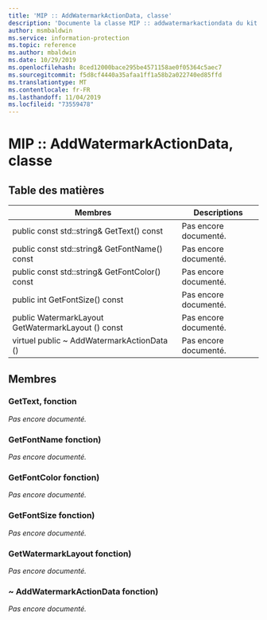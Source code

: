 ```yaml
---
title: 'MIP :: AddWatermarkActionData, classe'
description: 'Documente la classe MIP :: addwatermarkactiondata du kit de développement logiciel (SDK) Microsoft Information Protection (MIP).'
author: msmbaldwin
ms.service: information-protection
ms.topic: reference
ms.author: mbaldwin
ms.date: 10/29/2019
ms.openlocfilehash: 8ced12000bace295be4571158ae0f05364c5aec7
ms.sourcegitcommit: f5d8cf4440a35afaa1ff1a58b2a022740ed85ffd
ms.translationtype: MT
ms.contentlocale: fr-FR
ms.lasthandoff: 11/04/2019
ms.locfileid: "73559478"
---
```

# <a name="class-mipaddwatermarkactiondata"></a>MIP :: AddWatermarkActionData, classe 
  
## <a name="summary"></a>Table des matières
 Membres                        | Descriptions                                
--------------------------------|---------------------------------------------
public const std::string& GetText() const  | Pas encore documenté.
public const std::string& GetFontName() const  | Pas encore documenté.
public const std::string& GetFontColor() const  | Pas encore documenté.
public int GetFontSize() const  | Pas encore documenté.
public WatermarkLayout GetWatermarkLayout () const  | Pas encore documenté.
virtuel public ~ AddWatermarkActionData ()  | Pas encore documenté.
  
## <a name="members"></a>Membres
  
### <a name="gettext-function"></a>GetText, fonction
_Pas encore documenté._

  
### <a name="getfontname-function"></a>GetFontName fonction)
_Pas encore documenté._

  
### <a name="getfontcolor-function"></a>GetFontColor fonction)
_Pas encore documenté._

  
### <a name="getfontsize-function"></a>GetFontSize fonction)
_Pas encore documenté._

  
### <a name="getwatermarklayout-function"></a>GetWatermarkLayout fonction)
_Pas encore documenté._

  
### <a name="addwatermarkactiondata-function"></a>~ AddWatermarkActionData fonction)
_Pas encore documenté._
